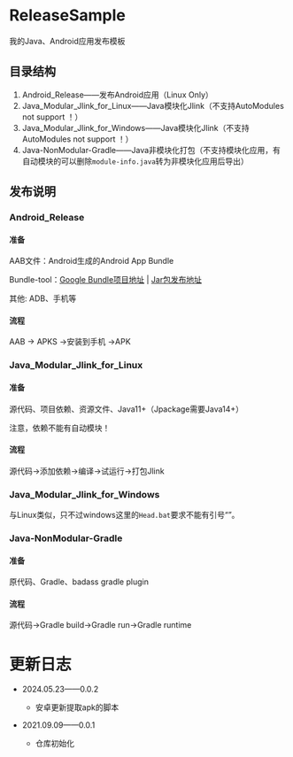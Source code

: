 # ReleaseSample
我的Java、Android应用发布模板

## 目录结构

1. Android_Release——发布Android应用（Linux Only）
2. Java_Modular_Jlink_for_Linux——Java模块化Jlink（不支持AutoModules not support ！）
3. Java_Modular_Jlink_for_Windows——Java模块化Jlink（不支持AutoModules not support ！）
4. Java-NonModular-Gradle——Java非模块化打包（不支持模块化应用，有自动模块的可以删除`module-info.java`转为非模块化应用后导出）

## 发布说明

### Android_Release

#### 准备

AAB文件：Android生成的Android App Bundle

Bundle-tool：[Google Bundle项目地址](https://github.com/google/bundletool) | [Jar包发布地址](https://github.com/google/bundletool/releases)

其他: ADB、手机等

#### 流程

AAB -> APKS ->安装到手机 ->APK

### Java_Modular_Jlink_for_Linux

#### 准备

源代码、项目依赖、资源文件、Java11+（Jpackage需要Java14+）

注意，依赖不能有自动模块！

#### 流程

源代码->添加依赖->编译->试运行->打包Jlink

### Java_Modular_Jlink_for_Windows

与Linux类似，只不过windows这里的`Head.bat`要求不能有引号“”。

### Java-NonModular-Gradle

#### 准备

原代码、Gradle、badass gradle plugin

#### 流程

源代码->Gradle build->Gradle run->Gradle runtime

# 更新日志

- 2024.05.23——0.0.2
  - 安卓更新提取apk的脚本

- 2021.09.09——0.0.1
  - 仓库初始化










